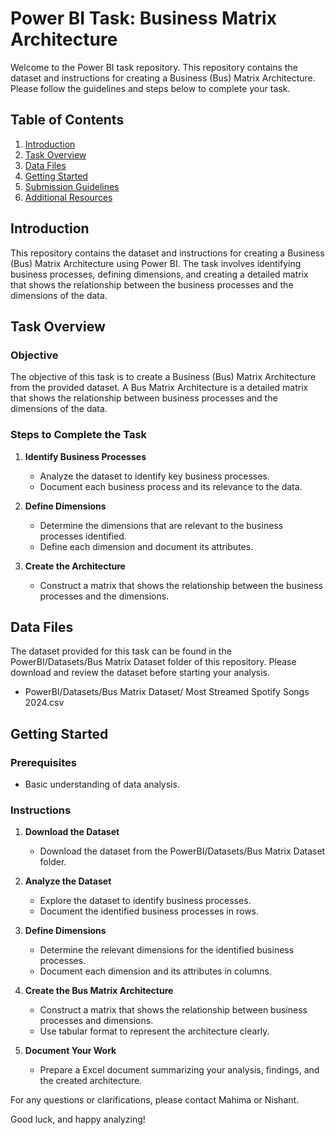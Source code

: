 # Power BI Task: Business Matrix Architecture

Welcome to the Power BI task repository. This repository contains the dataset and instructions for creating a Business (Bus) Matrix Architecture. Please follow the guidelines and steps below to complete your task.

## Table of Contents

1. [Introduction](#introduction)
2. [Task Overview](#task-overview)
3. [Data Files](#data-files)
4. [Getting Started](#getting-started)
5. [Submission Guidelines](#submission-guidelines)
6. [Additional Resources](#additional-resources)

## Introduction

This repository contains the dataset and instructions for creating a Business (Bus) Matrix Architecture using Power BI. The task involves identifying business processes, defining dimensions, and creating a detailed matrix that shows the relationship between the business processes and the dimensions of the data.

## Task Overview

### Objective

The objective of this task is to create a Business (Bus) Matrix Architecture from the provided dataset. A Bus Matrix Architecture is a detailed matrix that shows the relationship between business processes and the dimensions of the data.

### Steps to Complete the Task

1. **Identify Business Processes**
   - Analyze the dataset to identify key business processes.
   - Document each business process and its relevance to the data.

2. **Define Dimensions**
   - Determine the dimensions that are relevant to the business processes identified.
   - Define each dimension and document its attributes.

3. **Create the Architecture**
   - Construct a matrix that shows the relationship between the business processes and the dimensions.

## Data Files

The dataset provided for this task can be found in the PowerBI/Datasets/Bus Matrix Dataset folder of this repository. Please download and review the dataset before starting your analysis.

- PowerBI/Datasets/Bus Matrix Dataset/ Most Streamed Spotify Songs 2024.csv

## Getting Started

### Prerequisites

- Basic understanding of data analysis.

### Instructions

1. **Download the Dataset**
   - Download the dataset from the PowerBI/Datasets/Bus Matrix Dataset folder.

2. **Analyze the Dataset**
   - Explore the dataset to identify business processes.
   - Document the identified business processes in rows.

3. **Define Dimensions**
   - Determine the relevant dimensions for the identified business processes.
   - Document each dimension and its attributes in columns.

5. **Create the Bus Matrix Architecture**
   - Construct a matrix that shows the relationship between business processes and dimensions.
   - Use tabular format to represent the architecture clearly.

6. **Document Your Work**
   - Prepare a Excel document summarizing your analysis, findings, and the created architecture.

For any questions or clarifications, please contact Mahima or Nishant.

Good luck, and happy analyzing!


